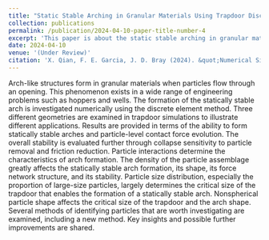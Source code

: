 ```yaml
---
title: "Static Stable Arching in Granular Materials Using Trapdoor Discrete Element Simulations"
collection: publications
permalink: /publication/2024-04-10-paper-title-number-4
excerpt: 'This paper is about the static stable arching in granular materials.'
date: 2024-04-10
venue: '(Under Review)'
citation: 'X. Qian, F. E. Garcia, J. D. Bray (2024). &quot;Numerical Simulation of the Static Stable Arching in Cohesionless Granular Materials Using Trapdoor Test.&quot; <i>(Under Review)</i>. 1(1).'
---
```


Arch-like structures form in granular materials when particles flow through an opening. This phenomenon exists in a wide range of engineering problems such as hoppers and wells. The formation of the statically stable arch is investigated numerically using the discrete element method. Three different geometries are examined in trapdoor simulations to illustrate different applications. Results are provided in terms of the ability to form statically stable arches and particle-level contact force evolution. The overall stability is evaluated further through collapse sensitivity to particle removal and friction reduction. Particle interactions determine the characteristics of arch formation. The density of the particle assemblage greatly affects the statically stable arch formation, its shape, its force network structure, and its stability. Particle size distribution, especially the proportion of large-size particles, largely determines the critical size of the trapdoor that enables the formation of a statically stable arch. Nonspherical particle shape affects the critical size of the trapdoor and the arch shape. Several methods of identifying particles that are worth investigating are examined, including a new method. Key insights and possible further improvements are shared.
